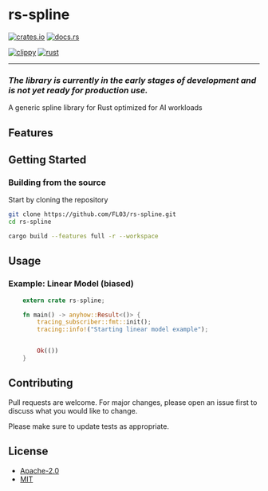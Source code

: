 # rs-spline

[![crates.io](https://img.shields.io/crates/v/concision.svg)](https://crates.io/crates/rs-spline)
[![docs.rs](https://docs.rs/concision/badge.svg)](https://docs.rs/rs-spline)

[![clippy](https://github.com/FL03/rs-spline/actions/workflows/clippy.yml/badge.svg)](https://github.com/FL03/rs-spline/actions/workflows/clippy.yml)
[![rust](https://github.com/FL03/rs-spline/actions/workflows/rust.yml/badge.svg)](https://github.com/FL03/rs-spline/actions/workflows/rust.yml)

***

### _The library is currently in the early stages of development and is not yet ready for production use._

A generic spline library for Rust optimized for AI workloads 

## Features



## Getting Started

### Building from the source

Start by cloning the repository

```bash
git clone https://github.com/FL03/rs-spline.git
cd rs-spline
```

```bash
cargo build --features full -r --workspace
```

## Usage

### Example: Linear Model (biased)

```rust
    extern crate rs-spline;

    fn main() -> anyhow::Result<()> {
        tracing_subscriber::fmt::init();
        tracing::info!("Starting linear model example");


        Ok(())
    }
```

## Contributing

Pull requests are welcome. For major changes, please open an issue first
to discuss what you would like to change.

Please make sure to update tests as appropriate.

## License

* [Apache-2.0](https://choosealicense.com/licenses/apache-2.0/)
* [MIT](https://choosealicense.com/licenses/mit/)
